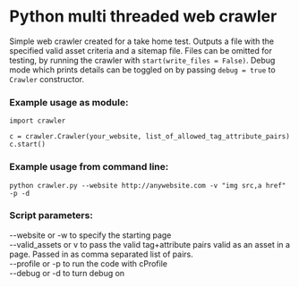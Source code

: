 # Python multi threaded web crawler

Simple web crawler created for a take home test. Outputs a file with the specified valid asset criteria and a sitemap file. Files can be omitted for testing, by running the crawler with `start(write_files = False)`. Debug mode which prints details can be toggled on by passing `debug = true` to `Crawler` constructor.

### Example usage as module:

```
import crawler

c = crawler.Crawler(your_website, list_of_allowed_tag_attribute_pairs)
c.start()

```
### Example usage from command line:

```
python crawler.py --website http://anywebsite.com -v "img src,a href" -p -d
```
### Script parameters:
--website or -w to specify the starting page <br />
--valid_assets or v to pass the valid tag+attribute pairs valid as an asset in a page. Passed in as comma separated list of pairs. <br />
--profile or -p to run the code with cProfile <br />
--debug or -d to turn debug on
